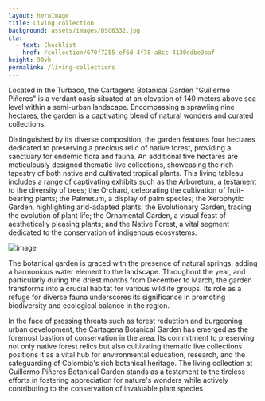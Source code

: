 ```yaml
---
layout: heroImage 
title: Living collection
background: assets/images/DSC6332.jpg
cta:
  - text: Checklist
    href: /collection/670f7255-ef6d-4f78-a8cc-4130ddbe9baf
height: 90vh
permalink: /living-collections
---
```

Located in the Turbaco, the Cartagena Botanical Garden "Guillermo Piñeres" is a verdant oasis situated at an elevation of 140 meters above sea level within a semi-urban landscape. Encompassing a sprawling nine hectares, the garden is a captivating blend of natural wonders and curated collections.

Distinguished by its diverse composition, the garden features four hectares dedicated to preserving a precious relic of native forest, providing a sanctuary for endemic flora and fauna. An additional five hectares are meticulously designed thematic live collections, showcasing the rich tapestry of both native and cultivated tropical plants. This living tableau includes a range of captivating exhibits such as the Arboretum, a testament to the diversity of trees; the Orchard, celebrating the cultivation of fruit-bearing plants; the Palmetum, a display of palm species; the Xerophytic Garden, highlighting arid-adapted plants; the Evolutionary Garden, tracing the evolution of plant life; the Ornamental Garden, a visual feast of aesthetically pleasing plants; and the Native Forest, a vital segment dedicated to the conservation of indigenous ecosystems.

![image](assets/images/DSC6303.jpg)

The botanical garden is graced with the presence of natural springs, adding a harmonious water element to the landscape. Throughout the year, and particularly during the driest months from December to March, the garden transforms into a crucial habitat for various wildlife groups. Its role as a refuge for diverse fauna underscores its significance in promoting biodiversity and ecological balance in the region.

In the face of pressing threats such as forest reduction and burgeoning urban development, the Cartagena Botanical Garden has emerged as the foremost bastion of conservation in the area. Its commitment to preserving not only native forest relics but also cultivating thematic live collections positions it as a vital hub for environmental education, research, and the safeguarding of Colombia's rich botanical heritage. The living collection at Guillermo Piñeres Botanical Garden stands as a testament to the tireless efforts in fostering appreciation for nature's wonders while actively contributing to the conservation of invaluable plant species